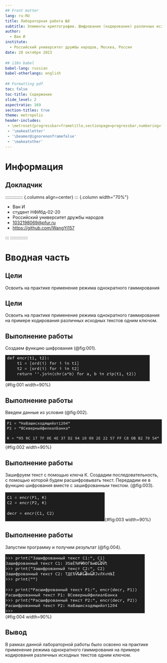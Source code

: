 ```yaml
---
## Front matter
lang: ru-RU
title: Лабораторная работа №8
subtitle: Элементы криптографии. Шифрование (кодирование) различных исходных текстов одним ключом
author:
  - Ван И
institute:
  - Российский университет дружбы народов, Москва, Россия
date: 28 октября 2023

## i18n babel
babel-lang: russian
babel-otherlangs: english

## Formatting pdf
toc: false
toc-title: Содержание
slide_level: 2
aspectratio: 169
section-titles: true
theme: metropolis
header-includes:
 - \metroset{progressbar=frametitle,sectionpage=progressbar,numbering=fraction}
 - '\makeatletter'
 - '\beamer@ignorenonframefalse'
 - '\makeatother'
---
```


# Информация

## Докладчик

:::::::::::::: {.columns align=center}
::: {.column width="70%"}

  * Ван И
  * студент НФИбд-02-20
  * Российский университет дружбы народов
  * [1032198069@pfur.ru](mailto:1032198069@pfur.ru)
  * <https://github.com/WangYi157>

:::
::::::::::::::

# Вводная часть

## Цели

Освоить на практике применение режима однократного гаммирования

## Цели

Освоить на практике применение режима однократного гаммирования на примере кодирования различных исходных текстов одним ключом.


## Выполнение работы

 Создаем функцию шифрования (@fig:001).

![Функция шифрования](image/fig001.png){#fig:001 width=90%}


## Выполнение работы

Введем данные из условия (@fig:002).

![Данные из условия](image/fig002.png){#fig:002 width=90%}

## Выполнение работы

Зашифруем текст с помощью ключа К. Создадим последовательность, с помощью которой будем расшифровывать текст. Передадим ее в функцию шифрования вместе с зашифрованным текстом. (@fig:003).

![Шифрование текста](image/fig003.png){#fig:003 width=90%}

## Выполнение работы

Запустим программу и получим результат (@fig:004).

![Результат выполнения программы](image/fig004.png){#fig:004 width=90%}


## Вывод

В рамках данной лабораторной работы было освоено на практике применение режима однократного гаммирования на примере кодирования различных исходных текстов одним ключом.



